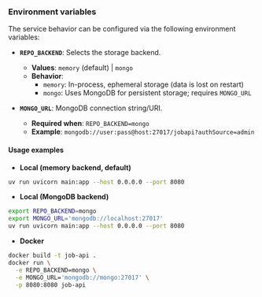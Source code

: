 ### Environment variables

The service behavior can be configured via the following environment variables:

- **`REPO_BACKEND`**: Selects the storage backend.
  - **Values**: `memory` (default) | `mongo`
  - **Behavior**:
    - `memory`: In-process, ephemeral storage (data is lost on restart)
    - `mongo`: Uses MongoDB for persistent storage; requires `MONGO_URL`

- **`MONGO_URL`**: MongoDB connection string/URI.
  - **Required when**: `REPO_BACKEND=mongo`
  - **Example**: `mongodb://user:pass@host:27017/jobapi?authSource=admin`

#### Usage examples

- **Local (memory backend, default)**

```bash
uv run uvicorn main:app --host 0.0.0.0 --port 8080
```

- **Local (MongoDB backend)**

```bash
export REPO_BACKEND=mongo
export MONGO_URL='mongodb://localhost:27017'
uv run uvicorn main:app --host 0.0.0.0 --port 8080
```

- **Docker**

```bash
docker build -t job-api .
docker run \
  -e REPO_BACKEND=mongo \
  -e MONGO_URL='mongodb://mongo:27017' \
  -p 8080:8080 job-api
```
```

